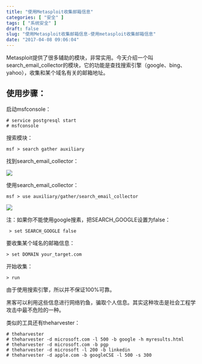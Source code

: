 ```yaml
---
title: "使用Metasploit收集邮箱信息"
categories: [ "安全" ]
tags: [ "系统安全" ]
draft: false
slug: "使用Metasploit收集邮箱信息-使用metasploit收集邮箱信息"
date: "2017-04-08 09:06:04"
---
```




Metasploit提供了很多辅助的模块，非常实用。今天介绍一个叫search\_email\_collector的模块，它的功能是查找搜索引擎（google、bing、yahoo），收集和某个域名有关的邮箱地址。

## 使用步骤：

启动msfconsole：

    # service postgresql start
    # msfconsole

搜索模块：

    msf > search gather auxiliary

找到search\_email\_collector：

![][1] 

使用search\_email\_collector：

    msf > use auxiliary/gather/search_email_collector

![][2] 

注：如果你不能使用google搜素，把SEARCH_GOOGLE设置为false：

     > set SEARCH_GOOGLE false

要收集某个域名的邮箱信息：

    > set DOMAIN your_target.com

开始收集：

    > run

由于使用搜索引擎，所以并不保证100%可靠。

黑客可以利用这些信息进行网络钓鱼，骗取个人信息。其实这种攻击是社会工程学攻击中最不危险的一种。

类似的工具还有theharvester：

    # theharvester
    # theharvester -d microsoft.com -l 500 -b google -h myresults.html
    # theharvester -d microsoft.com -b pgp
    # theharvester -d microsoft -l 200 -b linkedin
    # theharvester -d apple.com -b googleCSE -l 500 -s 300

 [1]: /uploads/oss/2017-04-25-14916424062946.png ""
 [2]: /uploads/oss/2017-04-25-14916424305678.png ""